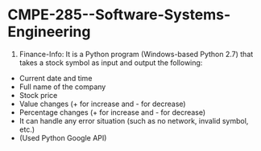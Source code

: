 # CMPE-285--Software-Systems-Engineering

01. Finance-Info:
It is a Python program (Windows-based Python 2.7) that takes a stock symbol as input and output the following:
 - Current date and time
 - Full name of the company
 - Stock price
 - Value changes (+ for increase and - for decrease)
 - Percentage changes (+ for increase and - for decrease)
 - It can handle any error situation (such as no network, invalid symbol, etc.) 
 - (Used Python Google API)
 
